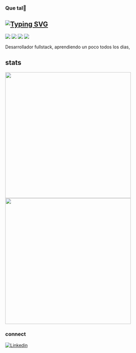 ###  Que tal👋

## [![Typing SVG](https://readme-typing-svg.demolab.com?font=Dosis&size=60&pause=1000&color=13F7A9&center=true&random=false&width=1000&height=100&lines=full+stack+developer)](https://git.io/typing-svg)

<div class="flex-container">
  <img src="https://img.shields.io/badge/dev-blue.svg?logo=typescript&logoColor=white"/>
  <img src="https://img.shields.io/badge/dev-yellow.svg?logo=javascript&logoColor=white"/>
  <img src="https://img.shields.io/badge/dev-white?style=flat&logo=go&logoColor=%2300ADD8&labelColor=white&color=%23048BA8"/>
  <img src="https://img.shields.io/badge/dev-black?style=flat&logo=crystal&logoColor=black&labelColor=white&color=black"/>
</div>

Desarrollador fullstack, aprendiendo un poco todos los dias,

## stats

<a href="https://github.com/anuraghazra/github-readme-stats">
  <img align="center" width="400" src="https://github-readme-stats.vercel.app/api?username=nicosup98&show_icons=true&theme=cobalt" />
<!--   <img align="center" width="424" src="http://github-readme-streak-stats.herokuapp.com?user=nicosup98&theme=cobalt" /> -->
  <img align="end" width="400" src="https://github-readme-stats.vercel.app/api/top-langs/?username=nicosup98&layout=pie&theme=cobalt&size_weight=0.5&count_weight=0.5" />
</a>



### connect
[![Linkedin](https://img.shields.io/badge/LinkedIn-blue.svg?style=for-the-badge&logo=linkedin)][linkedin]

[linkedin]: https://www.linkedin.com/in/nicolangelo-damico-rincon/


